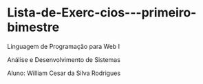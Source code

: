 # Lista-de-Exerc-cios---primeiro-bimestre
Linguagem de Programação para Web I

Análise e Desenvolvimento de Sistemas

Aluno: William Cesar da Silva Rodrigues

